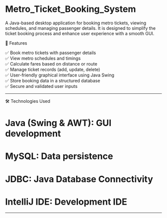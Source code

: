 # Metro_Ticket_Booking_System
A Java-based desktop application for booking metro tickets, viewing schedules, and managing passenger details. It is designed to simplify the ticket booking process and enhance user experience with a smooth GUI.


🚀 Features

✅ Book metro tickets with passenger details  
✅ View metro schedules and timings  
✅ Calculate fares based on distance or route  
✅ Manage ticket records (add, update, delete)  
✅ User-friendly graphical interface using Java Swing  
✅ Store booking data in a structured database  
✅ Secure and validated user inputs

---

🛠️ Technologies Used

# Java (Swing & AWT): GUI development

# MySQL: Data persistence

# JDBC: Java Database Connectivity

# IntelliJ IDE: Development IDE

---
